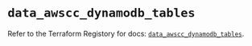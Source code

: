 # `data_awscc_dynamodb_tables`

Refer to the Terraform Registory for docs: [`data_awscc_dynamodb_tables`](https://registry.terraform.io/providers/hashicorp/awscc/0.70.0/docs/data-sources/dynamodb_tables).

